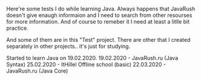 Here're some tests I do while learning Java. Always happens that JavaRush doesn't give enaugh informaion and I need to search from other resourses for more information. And of course to remeber it I need at least a litlle bit practice. 

And some of them are in this "Test" project. There are other that I created separately in other projects.. it's just for studying.

Started to learn Java on 19.02.2020.
19.02.2020 - JavaRush.ru (Java Syntax)
25.02.2020 - ItHillel Offline school (basic)
22.03.2020 - JavaRush.ru (Java Core)